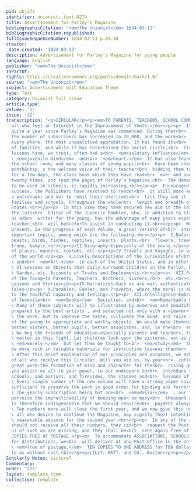 ```yaml
---
pid: obj274
identifier: unionist--text-0274
title: Advertisement for Parley's Magazine
bibliographicCitation: "<em>The Unionist</em> 1834-03-13"
bibliographicCitation.republished: 
fullIssueSequenceNumber: 1834-03-13 p.04.38
creator: 
_date.created: '1834-03-13'
description: Advertisement for Parley's Magazine for young people
language: English
publisher: "<em>The Unionist</em>"
IsPartOf: 
rights: https://creativecommons.org/publicdomain/mark/1.0/
source: "<em>The Unionist</em>"
subject: Advertisement with Education Theme
type: Text
category: Unionist full issue
article.type: 
volume: '1'
issue: '32'
transcription: "<p>CIRCULAR</p><p><em>TO PARENTS, TEACHERS, SCHOOL COMMITTEES,</em></p><p><em>And
  all who feel an Interest in the Improvement of Youth.</em></p><p>  It is not yet
  quite a year since Parley’s Magazine was commenced. During that<br>  short period
  the number of subscribers has increased to 20,000, and the work<br>  has received,
  every where, the most unqualified approbation. It has found its<br>  way to thousands
  of families, and while it has entertained the social circle,<br>  its unobtrusive
  lessons have, we trust, often had a<br>  <em>salutary influence</em>  on the<br>
  \ <em>juvenile mind</em>  and<br>  <em>heart.</em>  It has also found its way to
  the school room; and many classes of young pupils<br>  have been cheered twice a
  month&nbsp; y the welcome voice of their teacher<br>  bidding them to lay aside
  for a few days, the class book which they have read<br>  over and over, perhaps
  twenty times, and read the pages of Parley’s Magazine.<br>  The demand for the work,
  to be used in schools, is rapidly increasing.<br></p><p>  Encouraged by such unexampled
  success, the Publishers have resolved to render<br>  it still more worthy so liberal
  a patronage; and not to remit their exertions<br>  till they see it introduced into
  families and schools, throughout the whole<br>  length and breadth of the United
  States.<br></p><p>  In this view they have secured new aid in the Editorial department.
  The late<br>  Editor of the Juvenile Rambler, who, in addition to his qualifications
  as a<br>  writer for the young, has the advantage of many years experience as a
  teacher,<br>  will henceforth assist in conducting it.<br></p><p>  We propose to
  present, in the progress of each volume, a great variety of<br>  interesting and
  important topics, among which are the following.<br></p><p>  I.Natural History—Of
  beasts, birds, fishes, reptiles, insects; plants,<br>  flowers, trees; the human
  frame, &amp;c.<br></p><p>II.Biography—Especially of the young.</p><p>III.Geography—Accounts
  of places, manners, customs, etc.</p><p>IV.Travels and Voyages, in various parts
  of the world.</p><p>  V.Lively Descriptions of the Curiosities of<br>  <em>Nature</em>
  \ and<br>  <em>Art—</em>  in each of the United States, and in other countries.<br></p><p>
  \ VI.Lessons on Objects that daily surround Children in the Parlor, Nursery,<br>
  \ Garden, etc. Accounts of Trades and Employments.<br></p><p>  VII.Particular Duties
  of the Young—to Parents, Teachers, Brothers, Sisters,<br>  etc.<br></p><p>VIII.Bible
  Lessons and Stories</p><p>IX.Narratives—Such as are well authenticated—Original
  Tales</p><p>  X.Parables, Fables, and Proverbs, where the moral is obvious and excellent.<br></p><p>XI.Poetry—Adapted
  to the Youthful capacity and feelings.</p><p>  XII.Intelligence—Embracing Accounts
  of Juvenile<br>  <em>Books</em>  Societies, and<br>  <em>Remarkable Occurrences.</em></p><p>
  \ Many of these subjects will be illustrated by numerous and beautiful<br>  engravings,
  prepared by the best artists , and selected not only with a view<br>  to<br>  <em>adorn</em>
  \ the work, but to improve the taste, cultivate the mind, and raise the<br>  affections
  of the young to appropriate and worthy objects. We would make them<br>  better brothers,
  better sisters, better pupils, better associates, and, in the<br>  end, better citizens.<br></p><p>
  \ We beg the friends of education—especially parents and teachers, to view the<br>
  \ matter in this fight. Let children look upon the pictures, not as pictures<br>
  \ <em>merely;</em>  but let them be taught to<br>  <em>study</em>  them. What can
  be more rich in valuable materials for instructive lessons than<br>  a good engraving?<br></p><p>
  \ After this brief explanation of our principles and purposes, we ask the<br>  co-operation
  of all who receive this Circular. Will you aid us, by your<br>  influence, in this
  great work—the formation of mind and character for the<br>  rising generation? Will
  you assist us all in your power, in our endeavors to<br>  introduce to American
  schools, and parlors, and firesides, the stories and<br>  lessons of Parley’s Magazine?<br></p><p>
  \ Every single number of the new volume will have a strong paper cover,<br>  abundantly
  sufficient to preserve the work in good order for binding and for<br>  use in schools.<br></p><p>
  \ The yearly subscription being but one<br>  <em>dollar</em>  , our friends will
  perceive the impracticability of keeping open so many<br>  thousand accounts. It
  is therefore indispensable that we should require<br>  payment always in advance.<br></p><p>
  \ Two numbers more will close the first year, and we now give this notice that<br>
  \ all who desire to continue the Magazine, may signify their intention by a<br>
  \ seasonable advance for the second year.<br></p><p>  In any of the subscribers
  should not receive all their numbers, they can<br>  request the Post-Master to notify
  us of such as are missing, and they shall be<br>  sent again free of charge.<br></p><p>TEN
  COPIES FREE OF POSTAGE.</p><p>  To accommodate ASSOCIATIONS, SCHOOLS, and INDIVIDUALS,
  for distributions, we<br>  will deliver at any Post-Office in the United States,<br>
  \ <em>free of postage,</em>  TEN COPIES TO ONE ADDRESS for TEN dollars remitted
  to us without cost.<br></p><p>LILLY, WATT, and CO., Boston</p><p></p>"
Scholarly Notes: picture?
Commentary: 
order: '273'
layout: template_item
collection: template
---
```

